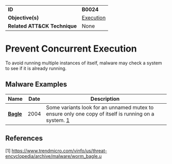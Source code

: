 |||
|---------|------------------------|
|**ID**|**B0024**|
|**Objective(s)**|[Execution](https://github.com/MBCProject/mbc-markdown/tree/master/execution)|
|**Related ATT&CK Technique**|None|

Prevent Concurrent Execution
============================
To avoid running multiple instances of itself, malware may check a system to see if it is already running.

Malware Examples
----------------
|Name|Date|Description|
|-----------------------------|--------|-----------------------------|
|[**Bagle**](https://github.com/MBCProject/mbc-markdown/blob/master/xample-malware/bagle.md)|2004|Some variants look for an unnamed mutex to ensure only one copy of itself is running on a system. [1](#1)|

References
----------
<a name="1">[1]</a> https://www.trendmicro.com/vinfo/us/threat-encyclopedia/archive/malware/worm_bagle.u